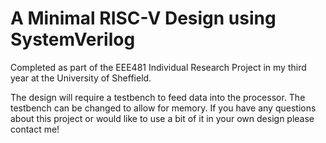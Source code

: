 # A Minimal RISC-V Design using SystemVerilog

Completed as part of the EEE481 Individual Research Project in my third year at the University of Sheffield.

The design will require a testbench to feed data into the processor. The testbench can be changed to allow for memory.
If you have any questions about this project or would like to use a bit of it in your own design please contact me!

